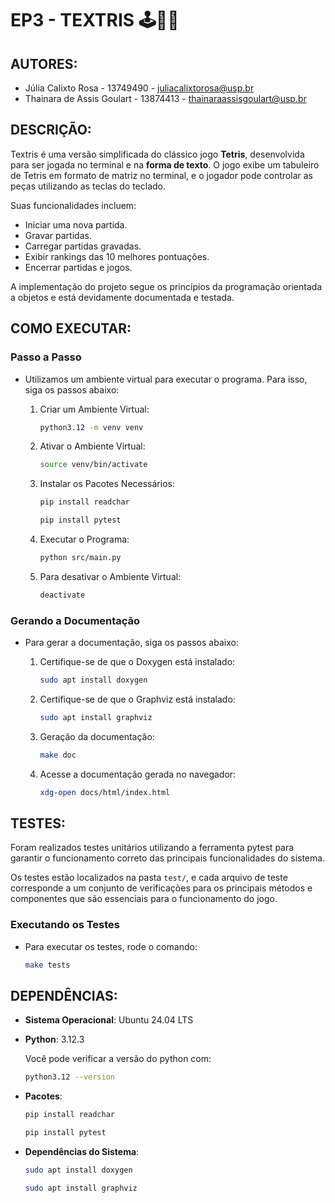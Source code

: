 # EP3 - TEXTRIS 🕹️🧩👾

## AUTORES: 

- Júlia Calixto Rosa        - 13749490 - juliacalixtorosa@usp.br
- Thainara de Assis Goulart - 13874413 - thainaraassisgoulart@usp.br

## DESCRIÇÃO:

Textris é uma versão simplificada do clássico jogo **Tetris**, desenvolvida para ser jogada no terminal e na **forma de texto**. O jogo exibe um tabuleiro de Tetris em formato de matriz no terminal, e o jogador pode controlar as peças utilizando as teclas do teclado.

Suas funcionalidades incluem:
- Iniciar uma nova partida.
- Gravar partidas.
- Carregar partidas gravadas.
- Exibir rankings das 10 melhores pontuações.
- Encerrar partidas e jogos.

A implementação do projeto segue os princípios da programação orientada a objetos e está devidamente documentada e testada.

## COMO EXECUTAR:

### **Passo a Passo**
- Utilizamos um ambiente virtual para executar o programa. Para isso, siga os passos abaixo:

    1. Criar um Ambiente Virtual:

        ```bash
        python3.12 -m venv venv
        ```

    2. Ativar o Ambiente Virtual:

        ```bash
        source venv/bin/activate
        ```

    3. Instalar os Pacotes Necessários:

        ```bash
        pip install readchar
        ```
        ```bash
        pip install pytest
        ```

    4. Executar o Programa:

        ```bash
        python src/main.py
        ```

    5. Para desativar o Ambiente Virtual:

        ```bash
        deactivate
        ```

### Gerando a Documentação
- Para gerar a documentação, siga os passos abaixo:

    1. Certifique-se de que o Doxygen está instalado: 
        ```bash
        sudo apt install doxygen
        ```
    2. Certifique-se de que o Graphviz está instalado:
        ```bash
        sudo apt install graphviz
        ```

    3. Geração da documentação:
        ```bash
        make doc
        ```

    4. Acesse a documentação gerada no navegador:
        ```bash
        xdg-open docs/html/index.html
        ```


## TESTES:

Foram realizados testes unitários utilizando a ferramenta pytest para garantir o funcionamento correto das principais funcionalidades do sistema. 

Os testes estão localizados na pasta `test/`, e cada arquivo de teste corresponde a um conjunto de verificações para os principais métodos e componentes que são essenciais para o funcionamento do jogo.

### Executando os Testes
- Para executar os testes, rode o comando:

    ```bash
    make tests
    ```

## DEPENDÊNCIAS:

- **Sistema Operacional**: Ubuntu 24.04 LTS
- **Python**: 3.12.3

    Você pode verificar a versão do python com:

    ```bash
    python3.12 --version
    ```

- **Pacotes**:

    ```bash
    pip install readchar
    ```
    ```bash
    pip install pytest
    ```
- **Dependências do Sistema**:

    ```bash
    sudo apt install doxygen
    ```

    ```bash
    sudo apt install graphviz
    ```

